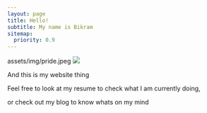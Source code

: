 ```yaml
---
layout: page
title: Hello!
subtitle: My name is Bikram
sitemap:
  priority: 0.9
---
```

assets/img/pride.jpeg
<img src="{{ 'assets/img/pride.jpeg' | prepend: site.baseurl }}" id="about-img">

<div id="describe-text">
	<p>And this is my website thing</p>
	<p>Feel free to look at my resume to check what I am currently doing,<p>
	<p> or check out my blog to know whats on my mind</p>

